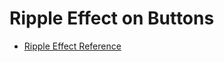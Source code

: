 # Ripple Effect on Buttons
- [Ripple Effect Reference](https://css-tricks.com/how-to-recreate-the-ripple-effect-of-material-design-buttons/)
